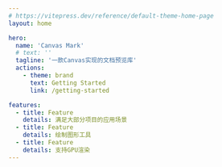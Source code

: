 ```yaml
---
# https://vitepress.dev/reference/default-theme-home-page
layout: home

hero:
  name: 'Canvas Mark'
  # text: ''
  tagline: '一款Canvas实现的文档预览库'
  actions:
    - theme: brand
      text: Getting Started
      link: /getting-started

features:
  - title: Feature 
    details: 满足大部分项目的应用场景
  - title: Feature
    details: 绘制图形工具
  - title: Feature
    details: 支持GPU渲染
---
```

